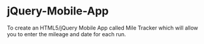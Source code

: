 # jQuery-Mobile-App
To create an HTML5/jQuery Mobile App called Mile Tracker which will allow you to enter the mileage and date for each run.
